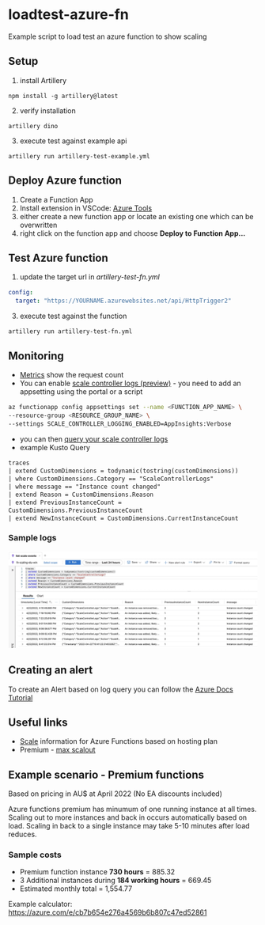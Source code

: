 # loadtest-azure-fn
Example script to load test an azure function to show scaling

## Setup 
1. install Artillery
```
npm install -g artillery@latest
```
2. verify installation
```
artillery dino
```
3. execute test against example api
```
artillery run artillery-test-example.yml
```

## Deploy Azure function
1. Create a Function App
2. Install extension in VSCode: [Azure Tools](https://marketplace.visualstudio.com/items?itemName=ms-vscode.vscode-node-azure-pack)
3. either create a new function app or locate an existing one which can be overwritten
4. right click on the function app and choose **Deploy to Function App...**

## Test Azure function
1. update the target url in *artillery-test-fn.yml*
```yaml
config:
  target: "https://YOURNAME.azurewebsites.net/api/HttpTrigger2"

```
3. execute test against the function
```
artillery run artillery-test-fn.yml
```
## Monitoring
- [Metrics](https://docs.microsoft.com/en-us/azure/azure-functions/monitor-metrics?tabs=portal) show the request count
- You can enable [scale controller logs (preview)](https://docs.microsoft.com/en-us/azure/azure-functions/configure-monitoring?tabs=v2#configure-scale-controller-logs) - you need to add an appsetting using the portal or a script
```bash
az functionapp config appsettings set --name <FUNCTION_APP_NAME> \
--resource-group <RESOURCE_GROUP_NAME> \
--settings SCALE_CONTROLLER_LOGGING_ENABLED=AppInsights:Verbose
```
- you can then [query your scale controller logs](https://docs.microsoft.com/en-us/azure/azure-functions/analyze-telemetry-data#query-scale-controller-logs)
- example Kusto Query
```pwsh
traces 
| extend CustomDimensions = todynamic(tostring(customDimensions))
| where CustomDimensions.Category == "ScaleControllerLogs"
| where message == "Instance count changed"
| extend Reason = CustomDimensions.Reason
| extend PreviousInstanceCount = CustomDimensions.PreviousInstanceCount
| extend NewInstanceCount = CustomDimensions.CurrentInstanceCount
```
### Sample logs
![Screenshot from Azure Portal](./sample-logs.jpg "Title")

## Creating an alert
To create an Alert based on log query you can follow the [Azure Docs Tutorial](https://docs.microsoft.com/en-us/azure/azure-monitor/alerts/tutorial-log-alert)

## Useful links
- [Scale](https://docs.microsoft.com/en-us/azure/azure-functions/functions-scale#scale) information for Azure Functions based on hosting plan
- Premium - [max scalout](https://docs.microsoft.com/en-us/azure/azure-functions/functions-premium-plan?tabs=portal#region-max-scale-out)


## Example scenario - Premium functions
Based on pricing in AU$ at April 2022 (No EA discounts included)

Azure functions premium has minumum of one running instance at all times. Scaling out to more instances and back in occurs automatically based on load. Scaling in back to a single instance may take 5-10 minutes after load reduces.

### Sample costs
- Premium function instance **730 hours** = 885.32
- 3 Additional instances during **184 working hours** = 669.45
- Estimated monthly total = 1,554.77

Example calculator:
https://azure.com/e/cb7b654e276a4569b6b807c47ed52861